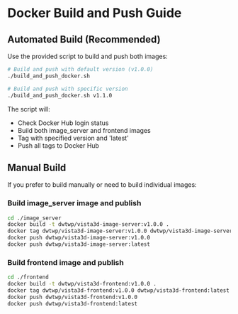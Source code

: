# Docker Build and Push Guide

## Automated Build (Recommended)

Use the provided script to build and push both images:

```bash
# Build and push with default version (v1.0.0)
./build_and_push_docker.sh

# Build and push with specific version
./build_and_push_docker.sh v1.1.0
```

The script will:
- Check Docker Hub login status
- Build both image_server and frontend images
- Tag with specified version and 'latest'
- Push all tags to Docker Hub

## Manual Build

If you prefer to build manually or need to build individual images:

### Build image_server image and publish
```bash
cd ./image_server
docker build -t dwtwp/vista3d-image-server:v1.0.0 .
docker tag dwtwp/vista3d-image-server:v1.0.0 dwtwp/vista3d-image-server:latest
docker push dwtwp/vista3d-image-server:v1.0.0
docker push dwtwp/vista3d-image-server:latest
```

### Build frontend image and publish
```bash
cd ./frontend
docker build -t dwtwp/vista3d-frontend:v1.0.0 .
docker tag dwtwp/vista3d-frontend:v1.0.0 dwtwp/vista3d-frontend:latest
docker push dwtwp/vista3d-frontend:v1.0.0
docker push dwtwp/vista3d-frontend:latest
```

